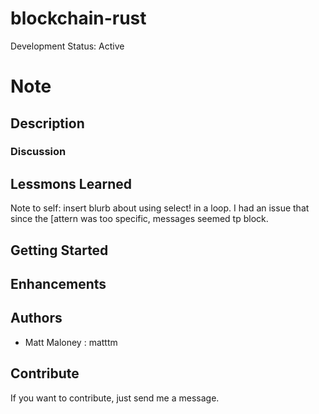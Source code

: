 # blockchain-rust

Development Status: Active

# Note

## Description

### Discussion

## Lessmons Learned

Note to self: insert blurb about using select! in a loop. I had an issue that since the [attern was too specific, messages seemed tp block.
## Getting Started

## Enhancements


## Authors

-   Matt Maloney : matttm

## Contribute

If you want to contribute, just send me a message.
